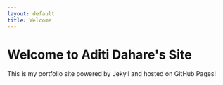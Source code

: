 ```yaml
---
layout: default
title: Welcome
---
```


# Welcome to Aditi Dahare's Site

This is my portfolio site powered by Jekyll and hosted on GitHub Pages!
